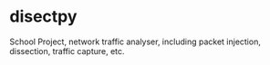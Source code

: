 disectpy
========

School Project, network traffic analyser, including packet injection, dissection, traffic capture, etc.
